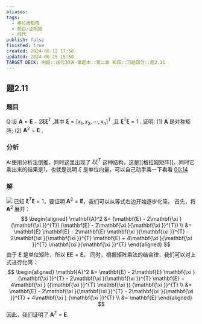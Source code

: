 ```yaml
---
aliases: 
tags:
  - 格拉姆矩阵
  - 题目/证明题
  - 线代
publish: false
finished: true
created: 2024-06-12 17:58
updated: 2024-06-25 15:50
TARGET DECK: 刷题::线代30讲-做题本::第二章 矩阵::习题部分::题2.11
---
```

## 题2.11
### 题目
Q:设 $\mathbf{A} = \mathbf{E} - 2\mathbf{\xi }{\mathbf{\xi }}^{T}$ ,其中 $\mathbf{\xi } = {\lbrack  {x}_{1},{x}_{2},\cdots ,{x}_{n}\rbrack  }^{T}$ ,且 ${\mathbf{\xi }}^{T}\mathbf{\xi } = 1$ . 证明:
(1) $\mathbf{A}$ 是对称矩阵;
(2) ${\mathbf{A}}^{2} = \mathbf{E}$ .
### 分析 
A:使用分析法倒推，同时这里出现了 $\xi \xi^{T}$ 这种结构，这是[[格拉姆矩阵]]，同时它乘出来的结果是1，也就是说明 $\xi$ 是单位向量，可以自己动手乘一下看看 
[00:14](https://www.bilibili.com/video/BV1pj421S7FF?p=27&t=14.772896#t=14.77)
### 解 
![](https://img.hwenyi.live/202409041413845.webp)
已知 ${\mathbf{\xi }}^{T}\mathbf{\xi } = 1$，要证明 $\mathbf{A}^2 = \mathbf{E}$，我们可以从等式右边开始逐步化简。
首先，将 $\mathbf{A}^2$ 展开：
$$
\begin{aligned}
\mathbf{A}^2 &= (\mathbf{E} - 2\mathbf{\xi }{\mathbf{\xi }}^{T}) (\mathbf{E} - 2\mathbf{\xi }{\mathbf{\xi }}^{T})  \\
&= \mathbf{E} \mathbf{E} - 2\mathbf{E} \mathbf{\xi }{\mathbf{\xi }}^{T} - 2\mathbf{\xi }{\mathbf{\xi }}^{T} \mathbf{E} + 4\mathbf{\xi }{\mathbf{\xi }}^{T} \mathbf{\xi }{\mathbf{\xi }}^{T}
\end{aligned}
$$
由于 $\mathbf{E}$ 是单位矩阵，所以 $\mathbf{E} \mathbf{E} = \mathbf{E}$。 同时，根据矩阵乘法的结合律，我们可以对上式进行化简：
$$
\begin{aligned}
\mathbf{A}^2 &= \mathbf{E} - 2\mathbf{E} \mathbf{\xi }{\mathbf{\xi }}^{T} - 2\mathbf{\xi }{\mathbf{\xi }}^{T} \mathbf{E} + 4\mathbf{\xi } ({\mathbf{\xi }}^{T} \mathbf{\xi }) {\mathbf{\xi }}^{T} \\
&= \mathbf{E} - 2\mathbf{\xi }{\mathbf{\xi }}^{T} - 2\mathbf{\xi }{\mathbf{\xi }}^{T} + 4\mathbf{\xi }  {\mathbf{\xi }}^{T} \\
&= \mathbf{E} 
\end{aligned}
$$
因此，我们证明了 $\mathbf{A}^2 = \mathbf{E}$.



